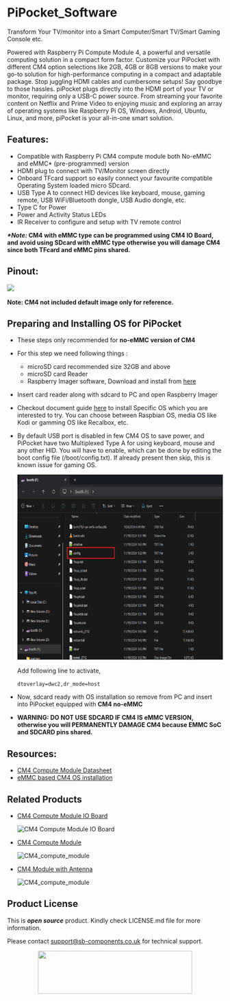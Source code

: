 # PiPocket_Software

Transform Your TV/monitor into a Smart Computer/Smart TV/Smart Gaming Console etc.

Powered with Raspberry Pi Compute Module 4, a powerful and versatile computing solution in a compact form factor. Customize your PiPocket with different CM4 option selections like 2GB, 4GB or 8GB versions to make your go-to solution for high-performance computing in a compact and adaptable package.
Stop juggling HDMI cables and cumbersome setups! Say goodbye to those hassles. piPocket plugs directly into the HDMI port of your TV or monitor, requiring only a USB-C power source. From streaming your favorite content on Netflix and Prime Video to enjoying music and exploring an array of operating systems like Raspberry Pi OS, Windows, Android, Ubuntu, Linux, and more, piPocket is your all-in-one smart solution.

## Features:
- Compatible with Raspberry Pi CM4 compute module both No-eMMC and eMMC* (pre-programmed) version
- HDMI plug to connect with TV/Monitor screen directly 
- Onboard TFcard support so easily connect your favourite compatible Operating System loaded micro SDcard.
- USB Type A to connect HID devices like keyboard, mouse, gaming remote, USB WiFi/Bluetooth dongle, USB Audio dongle, etc.
- Type C for Power
- Power and Activity Status LEDs
- IR Receiver to configure and setup with TV remote control

**_*Note:_ CM4 with eMMC type can be programmed using CM4 IO Board, and avoid using SDcard with eMMC type otherwise you will damage CM4 since both TFcard and eMMC pins shared.** 

## Pinout: 
<img src="https://cdn.shopify.com/s/files/1/1217/2104/files/2_49.png?v=1729244767" >

**Note: CM4 not included default image only for reference.**

## Preparing and Installing OS for PiPocket
- These steps only recommended for **no-eMMC version of CM4**
- For this step we need following things :
  - microSD card recommended size 32GB and above 
  - microSD card Reader
  - Raspberry Imager software, Download and install from [here](https://www.raspberrypi.com/software/)
- Insert card reader along with sdcard to PC and open Raspberry Imager
- Checkout document guide [here](https://github.com/sbcshop/PiPocket_Software/blob/main/Documents/Prepare%20OS%20for%20PiPocket%20CM4%20Compute%20Module.pdf) to install Specific OS which you are interested to try. You can choose between Raspbian OS, media OS like Kodi or gamming OS like Recalbox, etc.
- By default USB port is disabled in few CM4 OS to save power, and PiPocket have two Multiplexed Type A for using keyboard, mouse and any other HID. You will have to enable, which can be done by editing the boot config file (/boot/config.txt). If already present then skip, this is known issue for gaming OS.
  
  <img src=https://github.com/sbcshop/PiPocket_Software/blob/main/images/config_edit.png width="730" height="431" >

  Add following line to activate,
  ```
  dtoverlay=dwc2,dr_mode=host 
  ```
- Now, sdcard ready with OS installation so remove from PC and insert into PiPocket equipped with **CM4 no-eMMC**
- **WARNING: DO NOT USE SDCARD IF CM4 IS eMMC VERSION, otherwise you will PERMANENTLY DAMAGE CM4 because EMMC SoC and SDCARD pins shared.**
  
## Resources: 
- [CM4 Compute Module Datasheet](https://datasheets.raspberrypi.com/cm4/cm4-datasheet.pdf)
- [eMMC based CM4 OS installation](https://www.raspberrypi.com/documentation/computers/compute-module.html#set-up-the-io-board) 

## Related Products  

  * [CM4 Compute Module IO Board](https://shop.sb-components.co.uk/products/compute-module-4-io-board-1)

    ![CM4 Compute Module IO Board](https://shop.sb-components.co.uk/cdn/shop/products/ComputeModule4IOBoard_3.jpg?v=1603359036&width=150)

  * [CM4 Compute Module ](https://shop.sb-components.co.uk/products/compute-module-4-board)

    ![CM4_compute_module](https://shop.sb-components.co.uk/cdn/shop/products/CM41_1024x1024_d28f9d00-0447-448b-8d22-f0a4df7d720e.jpg?v=1603697366&width=150)
  
  * [CM4 Module with Antenna](https://shop.sb-components.co.uk/products/raspberry-pi-compute-module-4-antenna-kit)

    ![CM4_compute_module](https://shop.sb-components.co.uk/cdn/shop/products/5dfe3c7f-6ede-4bae-8079-57a06e1258c1_CM_4_AERIAL_028_0e92f365-7ffa-4a92-bf3a-ee392d3542d2.jpg?v=1612261511&width=150)
  
        
## Product License

This is ***open source*** product. Kindly check LICENSE.md file for more information.

Please contact support@sb-components.co.uk for technical support.
<p align="center">
  <img width="360" height="100" src="https://cdn.shopify.com/s/files/1/1217/2104/files/Logo_sb_component_3.png?v=1666086771&width=300">
</p>

